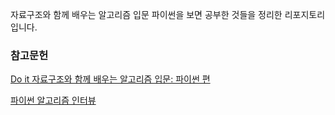 자료구조와 함께 배우는 알고리즘 입문 파이썬을 보면 공부한 것들을 정리한 리포지토리입니다.

### 참고문헌

[Do it 자료구조와 함께 배우는 알고리즘 입문: 파이썬 편](https://m.yes24.com/Goods/Detail/91219874)

[파이썬 알고리즘 인터뷰](https://product.kyobobook.co.kr/detail/S000001932748)